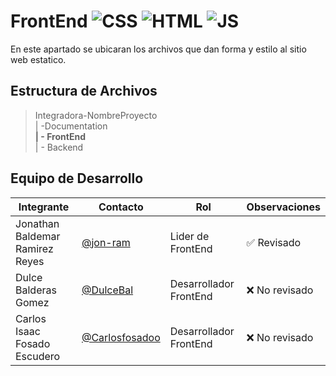 # FrontEnd ![CSS](https://img.shields.io/badge/CSS3-1572B6?style=for-the-badge&logo=css3&logoColor=white) ![HTML](https://img.shields.io/badge/HTML-239120?style=for-the-badge&logo=html5&logoColor=white) ![JS](https://img.shields.io/badge/JavaScript-F7DF1E?style=for-the-badge&logo=javascript&logoColor=black)

En este apartado se ubicaran los archivos que dan forma y estilo al sitio web estatico.

## Estructura de Archivos


>Integradora-NombreProyecto<br>
>| -Documentation<br>
>**| - FrontEnd**<br>
>| - Backend <br>

## Equipo de Desarrollo

|Integrante|Contacto|Rol|Observaciones|
|-----------|-------|---|-------------|
|Jonathan Baldemar Ramirez Reyes|[@jon-ram](https://github.com/Jon-ram)|Lider de FrontEnd|✅ Revisado|
|Dulce Balderas Gomez|[@DulceBal](https://github.com/DulceBal)|Desarrollador FrontEnd|❌ No revisado|
|Carlos Isaac Fosado Escudero|[@Carlosfosadoo](https://github.com/CarlosFosadoo)|Desarrollador FrontEnd|❌ No revisado|